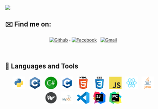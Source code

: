 ![](https://visitor-badge.laobi.icu/badge?page_id=HuyN2105)

## ✉️ Find me on:
<p align="center">
  <a href="https://github.com/HuyN2105" target="_blank" rel="noopener noreferrer"> <img src="https://github.githubassets.com/images/modules/logos_page/GitHub-Mark.png" alt="Github" height="40" style="vertical-align:top; margin:4px"> </a>
  <a href="https://www.facebook.com/HuyN.2105/" target="_blank" rel="noopener noreferrer"> <img src="https://raw.githubusercontent.com/gauravghongde/social-icons/master/PNG/Color/Facebook.png" alt="Facebook" height="40" style="vertical-align:top; margin:4px"></a>
  <a href="mailto:huyynguyeen.21.05@gmail.com"> <img src="https://cdn.jsdelivr.net/npm/simple-icons@v3/icons/gmail.svg" alt="Gmail" height="40" style="vertical-align:top; margin:4px"></a>
</p>

<br/>

## 🧰 Languages and Tools
<p align="center">
  <img src="https://raw.githubusercontent.com/github/explore/80688e429a7d4ef2fca1e82350fe8e3517d3494d/topics/python/python.png" alt="Python" height="40" style="vertical-align:top; margin:4px">
  <img src="https://raw.githubusercontent.com/github/explore/80688e429a7d4ef2fca1e82350fe8e3517d3494d/topics/cpp/cpp.png" alt="C++" height="40" style="vertical-align:top; margin:4px">
  <img src="https://raw.githubusercontent.com/github/explore/80688e429a7d4ef2fca1e82350fe8e3517d3494d/topics/csharp/csharp.png" alt="CSharp" height="40" style="vertical-align:top; margin:4px">
  <img src="https://raw.githubusercontent.com/github/explore/80688e429a7d4ef2fca1e82350fe8e3517d3494d/topics/c/c.png" alt="C" height="40" style="vertical-align:top; margin:4px">
  <img src="https://raw.githubusercontent.com/github/explore/80688e429a7d4ef2fca1e82350fe8e3517d3494d/topics/html/html.png" alt="HTML" height="40" style="vertical-align:top; margin:4px">
  <img src="https://raw.githubusercontent.com/github/explore/80688e429a7d4ef2fca1e82350fe8e3517d3494d/topics/css/css.png" alt="CSS" height="40" style="vertical-align:top; margin:4px">
  <img src="https://raw.githubusercontent.com/github/explore/80688e429a7d4ef2fca1e82350fe8e3517d3494d/topics/javascript/javascript.png" alt="Javascript" height="40" style="vertical-align:top; margin:4px">
  <img src="https://raw.githubusercontent.com/github/explore/80688e429a7d4ef2fca1e82350fe8e3517d3494d/topics/react/react.png" alt="React" height="40" style="vertical-align:top; margin:4px">
  <img src="https://raw.githubusercontent.com/github/explore/80688e429a7d4ef2fca1e82350fe8e3517d3494d/topics/java/java.png" alt="Java" height="40" style="vertical-align:top; margin:4px">
  <img src="https://raw.githubusercontent.com/kivy/kivy/master/kivy/data/logo/kivy-icon-256.png" alt="Kivy" height="40" style="vertical-align:top; margin:4px">
  <img src="https://raw.githubusercontent.com/github/explore/80688e429a7d4ef2fca1e82350fe8e3517d3494d/topics/mysql/mysql.png" alt="MySQL" height="40" style="vertical-align:top; margin:4px">
  <img src="https://raw.githubusercontent.com/github/explore/80688e429a7d4ef2fca1e82350fe8e3517d3494d/topics/visual-studio-code/visual-studio-code.png" alt="VS Code" height="40" style="vertical-align:top; margin:4px">
  <img src="https://raw.githubusercontent.com/JetBrains/logos/d1a9ad12a4e2752f76d819ef2a00b95f04d968e3/web/intellij-idea/intellij-idea.svg" alt="Intellij-idea" height="40" style="vertical-align:top; margin:4px">
  <img src="https://raw.githubusercontent.com/JetBrains/logos/master/web/pycharm/pycharm.svg" alt="Pycharm" height="40" style="vertical-align:top; margin:4px">
</p>
